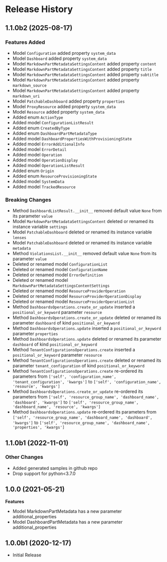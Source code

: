 # Release History

## 1.1.0b2 (2025-08-17)

### Features Added

  - Model `Configuration` added property `system_data`
  - Model `Dashboard` added property `system_data`
  - Model `MarkdownPartMetadataSettingsContent` added property `content`
  - Model `MarkdownPartMetadataSettingsContent` added property `title`
  - Model `MarkdownPartMetadataSettingsContent` added property `subtitle`
  - Model `MarkdownPartMetadataSettingsContent` added property `markdown_source`
  - Model `MarkdownPartMetadataSettingsContent` added property `markdown_uri`
  - Model `PatchableDashboard` added property `properties`
  - Model `ProxyResource` added property `system_data`
  - Model `Resource` added property `system_data`
  - Added enum `ActionType`
  - Added model `ConfigurationListResult`
  - Added enum `CreatedByType`
  - Added enum `DashboardPartMetadataType`
  - Added model `DashboardPropertiesWithProvisioningState`
  - Added model `ErrorAdditionalInfo`
  - Added model `ErrorDetail`
  - Added model `Operation`
  - Added model `OperationDisplay`
  - Added model `OperationListResult`
  - Added enum `Origin`
  - Added enum `ResourceProvisioningState`
  - Added model `SystemData`
  - Added model `TrackedResource`

### Breaking Changes

  - Method `DashboardListResult.__init__` removed default value `None` from its parameter `value`
  - Model `MarkdownPartMetadataSettingsContent` deleted or renamed its instance variable `settings`
  - Model `PatchableDashboard` deleted or renamed its instance variable `lenses`
  - Model `PatchableDashboard` deleted or renamed its instance variable `metadata`
  - Method `ViolationsList.__init__` removed default value `None` from its parameter `value`
  - Deleted or renamed model `ConfigurationList`
  - Deleted or renamed model `ConfigurationName`
  - Deleted or renamed model `ErrorDefinition`
  - Deleted or renamed model `MarkdownPartMetadataSettingsContentSettings`
  - Deleted or renamed model `ResourceProviderOperation`
  - Deleted or renamed model `ResourceProviderOperationDisplay`
  - Deleted or renamed model `ResourceProviderOperationList`
  - Method `DashboardsOperations.create_or_update` inserted a `positional_or_keyword` parameter `resource`
  - Method `DashboardsOperations.create_or_update` deleted or renamed its parameter `dashboard` of kind `positional_or_keyword`
  - Method `DashboardsOperations.update` inserted a `positional_or_keyword` parameter `properties`
  - Method `DashboardsOperations.update` deleted or renamed its parameter `dashboard` of kind `positional_or_keyword`
  - Method `TenantConfigurationsOperations.create` inserted a `positional_or_keyword` parameter `resource`
  - Method `TenantConfigurationsOperations.create` deleted or renamed its parameter `tenant_configuration` of kind `positional_or_keyword`
  - Method `TenantConfigurationsOperations.create` re-ordered its parameters from `['self', 'configuration_name', 'tenant_configuration', 'kwargs']` to `['self', 'configuration_name', 'resource', 'kwargs']`
  - Method `DashboardsOperations.create_or_update` re-ordered its parameters from `['self', 'resource_group_name', 'dashboard_name', 'dashboard', 'kwargs']` to `['self', 'resource_group_name', 'dashboard_name', 'resource', 'kwargs']`
  - Method `DashboardsOperations.update` re-ordered its parameters from `['self', 'resource_group_name', 'dashboard_name', 'dashboard', 'kwargs']` to `['self', 'resource_group_name', 'dashboard_name', 'properties', 'kwargs']`

## 1.1.0b1 (2022-11-01)

### Other Changes

  - Added generated samples in github repo
  - Drop support for python<3.7.0

## 1.0.0 (2021-05-21)

**Features**

  - Model MarkdownPartMetadata has a new parameter additional_properties
  - Model DashboardPartMetadata has a new parameter additional_properties

## 1.0.0b1 (2020-12-17)

* Initial Release
